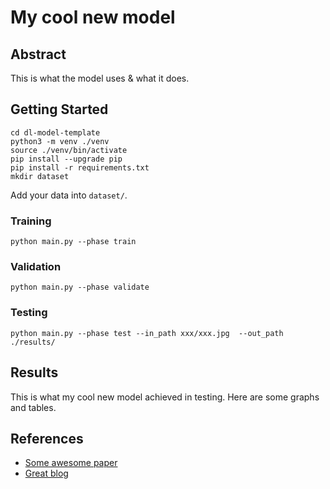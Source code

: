 # My cool new model

## Abstract

This is what the model uses & what it does.

## Getting Started

```shell
cd dl-model-template
python3 -m venv ./venv
source ./venv/bin/activate
pip install --upgrade pip
pip install -r requirements.txt
mkdir dataset
```
Add your data into `dataset/`.

### Training

```shell
python main.py --phase train
```

### Validation

```shell
python main.py --phase validate
```

### Testing

```shell
python main.py --phase test --in_path xxx/xxx.jpg  --out_path ./results/
```

## Results

This is what my cool new model achieved in testing.
Here are some graphs and tables.

## References

* [Some awesome paper](www.github.com/rshwndsz)
* [Great blog](www.github.com/rshwndsz)

